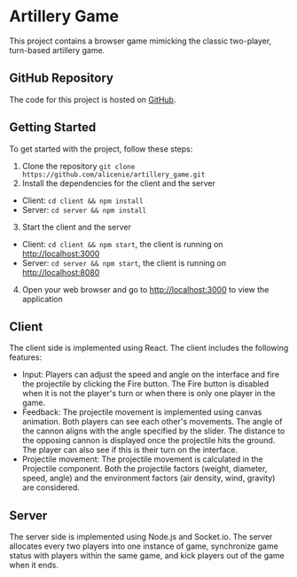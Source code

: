 # Artillery Game

This project contains a browser game mimicking the classic two-player, turn-based artillery game.

## GitHub Repository

The code for this project is hosted on [GitHub](https://github.com/alicenie/artillery_game.git).

## Getting Started

To get started with the project, follow these steps:

1. Clone the repository `git clone https://github.com/alicenie/artillery_game.git`
2. Install the dependencies for the client and the server

- Client: `cd client && npm install`
- Server: `cd server && npm install`

3. Start the client and the server

- Client: `cd client && npm start`, the client is running on [http://localhost:3000](http://localhost:3000)
- Server: `cd server && npm start`, the client is running on [http://localhost:8080](http://localhost:8080)

4. Open your web browser and go to [http://localhost:3000](http://localhost:3000) to view the application

## Client

The client side is implemented using React. The client includes the following features:

- Input: Players can adjust the speed and angle on the interface and fire the projectile by clicking the Fire button. The Fire button is disabled when it is not the player's turn or when there is only one player in the game.
- Feedback: The projectile movement is implemented using canvas animation. Both players can see each other's movements. The angle of the cannon aligns with the angle specified by the slider. The distance to the opposing cannon is displayed once the projectile hits the ground. The player can also see if this is their turn on the interface.
- Projectile movement: The projectile movement is calculated in the Projectile component. Both the projectile factors (weight, diameter, speed, angle) and the environment factors (air density, wind, gravity) are considered.

## Server

The server side is implemented using Node.js and Socket.io. The server allocates every two players into one instance of game, synchronize game status with players within the same game, and kick players out of the game when it ends.
